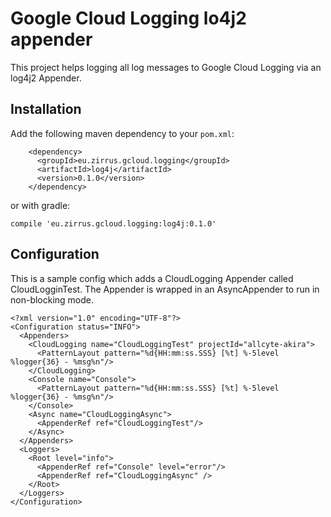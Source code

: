 # Google Cloud Logging lo4j2 appender

This project helps logging all log messages to Google Cloud Logging via an log4j2 Appender.

## Installation

Add the following maven dependency to your `pom.xml`:

```
    <dependency>
      <groupId>eu.zirrus.gcloud.logging</groupId>
      <artifactId>log4j</artifactId>
      <version>0.1.0</version>
    </dependency>
```

or with gradle:

```
compile 'eu.zirrus.gcloud.logging:log4j:0.1.0'
```

## Configuration 

This is a sample config which adds a CloudLogging Appender called CloudLogginTest. The Appender is wrapped in an AsyncAppender to run in non-blocking mode. 

```
<?xml version="1.0" encoding="UTF-8"?>
<Configuration status="INFO">
  <Appenders>
    <CloudLogging name="CloudLoggingTest" projectId="allcyte-akira">
      <PatternLayout pattern="%d{HH:mm:ss.SSS} [%t] %-5level %logger{36} - %msg%n"/>
    </CloudLogging>
    <Console name="Console">
      <PatternLayout pattern="%d{HH:mm:ss.SSS} [%t] %-5level %logger{36} - %msg%n"/>
    </Console>
    <Async name="CloudLoggingAsync">
      <AppenderRef ref="CloudLoggingTest"/>
    </Async>
  </Appenders>
  <Loggers>
    <Root level="info">
      <AppenderRef ref="Console" level="error"/>
      <AppenderRef ref="CloudLoggingAsync" />
    </Root>
  </Loggers>
</Configuration>
```

